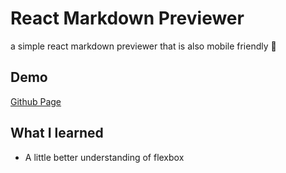 # React Markdown Previewer

a simple react markdown previewer that is also mobile friendly 📱

## Demo

[Github Page](https://dev-caspertheghost.github.io/react-markdown-previewer/)

## What I learned

- A little better understanding of flexbox
